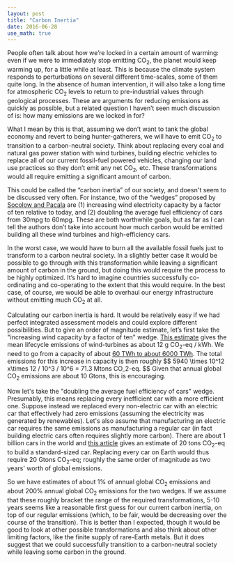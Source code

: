 ```yaml
---
layout: post
title: "Carbon Inertia"
date: 2016-06-28
use_math: true
---
```


<p>People often talk about how we’re locked in a certain amount of warming: even if we were to immediately stop emitting CO<sub>2</sub>, the planet would keep warming up, for a little while at least. This is because the climate system responds to perturbations on several different time-scales, some of them quite long. In the absence of human intervention, it will also take a long time for atmospheric CO<sub>2</sub> levels to return to pre-industrial values through geological processes. These are arguments for reducing emissions as quickly as possible, but a related question I haven’t seen much discussion of is: how many emissions are we locked in for?</p>

<p>What I mean by this is that, assuming we don’t want to tank the global economy and revert to being hunter-gatherers, we will have to emit CO<sub>2</sub> to transition to a carbon-neutral society. Think about replacing every coal and natural gas power station with wind turbines, building electric vehicles to replace all of our current fossil-fuel powered vehicles, changing our land use practices so they don’t emit any net CO<sub>2</sub>, etc. These transformations would all require emitting a significant amount of carbon.</p>

<p>This could be called the “carbon inertia” of our society, and doesn't seem to be discussed very often. For instance, two of the “wedges” proposed by <a href="http://cmi.princeton.edu/wedges/">Socolow and Pacala</a> are (1) increasing wind electricity capacity by a factor of ten relative to today, and (2) doubling the average fuel efficiency of cars from 30mpg to 60mpg. These are both worthwhile goals, but as far as I can tell the authors don’t take into account how much carbon would be emitted building all these wind turbines and high-efficiency cars.</p>

<p>In the worst case, we would have to burn all the available fossil fuels just to transform to a carbon neutral society. In a slightly better case it would be possible to go through with this transformation while leaving a significant amount of carbon in the ground, but doing this would require the process to be highly optimized. It’s hard to imagine countries successfully co-ordinating and co-operating to the extent that this would require. In the best case, of course, we would be able to overhaul our energy infrastructure without emitting much CO<sub>2</sub> at all.</p>

<p>Calculating our carbon inertia is hard. It would be relatively easy if we had perfect integrated assessment models and could explore different possibilities. But to give an order of magnitude estimate, let’s first take the "increasing wind capacity by a factor of ten" wedge. <a href="http://onlinelibrary.wiley.com/doi/10.1111/j.1530-9290.2012.00464.x/abstract">This estimate</a> gives the mean lifecycle emissions of wind-turbines as about 12 g CO<sub>2</sub>-eq / kWh. We need to go from a capacity of about <a href="http://cmi.princeton.edu/wedges/wind_power.php">60 TWh to about 6000 TWh</a>. The total emissions for this increase in capacity is then roughly 
$$
5940 \times 10^12 x\times 12 / 10^3 / 10^6 = 71.3 Mtons CO_2-eq.
$$ 
Given that annual global CO<sub>2</sub> emissions are about 10 Gtons, this is encouraging.</p>

<p>Now let's take the "doubling the average fuel efficiency of cars" wedge. Presumably, this means replacing every inefficient car with a more efficient one. Suppose instead we replaced every non-electric car with an electric car that effectively had zero emissions (assuming the electricity was generated by renewables). Let's also assume that manufacturing an electric car requires the same emissions as manufacturing a regular car (in fact building electric cars often requires slightly more carbon). There are about 1 billion cars in the world and <a href="https://www.theguardian.com/environment/green-living-blog/2010/sep/23/carbon-footprint-new-car">this article</a> gives an estimate of 20 tons CO<sub>2</sub>-eq to build a standard-sized car. Replacing every car on Earth would thus require 20 Gtons CO<sub>2</sub>-eq; roughly the same order of magnitude as two years' worth of global emissions.</p>

<p>So we have estimates of about 1% of annual global CO<sub>2</sub> emissions and about 200% annual global CO<sub>2</sub> emissions for the two wedges. If we assume that these roughly bracket the range of the required transformations, 5-10 years seems like a reasonable first guess for our current carbon inertia, on top of our regular emissions (which, to be fair, would be decreasing over the course of the transition). This is better than I expected, though it would be good to look at other possible transformations and also think about other limiting factors, like the finite supply of rare-Earth metals. But it does suggest that we could successfully transition to a carbon-neutral society while leaving some carbon in the ground.</p>








